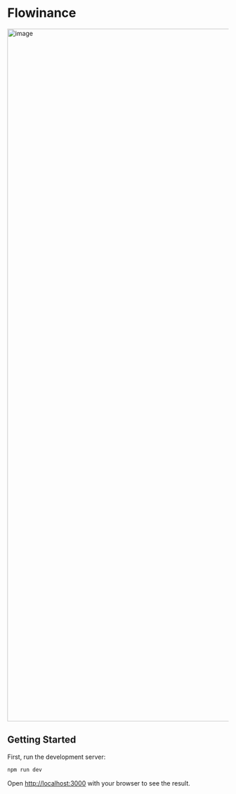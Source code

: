# Flowinance
<img width="1573" alt="image" src="https://github.com/manuelalferez/flowinance/assets/38152841/7428fd01-6856-4cf6-9657-fe49b1e6bbb7">

## Getting Started

First, run the development server:

```bash
npm run dev
```

Open [http://localhost:3000](http://localhost:3000) with your browser to see the result.
